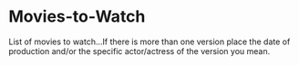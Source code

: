 # Movies-to-Watch
List of movies to watch...If there is more than one version place the date of production and/or the specific actor/actress of the version you mean.
